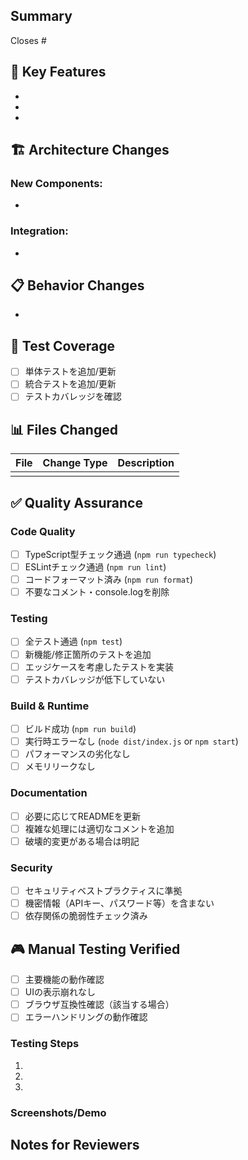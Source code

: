 ## Summary
<!-- このPRで解決する問題や実装する機能の概要を記載 -->

Closes #<!-- Issue番号 -->

## 🎯 Key Features
<!-- 主要な機能や変更点を箇条書きで記載 -->
- 
- 
- 

## 🏗️ Architecture Changes
### New Components:
<!-- 新規追加したコンポーネントやモジュール -->
- 

### Integration:
<!-- 既存システムとの統合方法や変更点 -->
- 

## 📋 Behavior Changes
<!-- ユーザーから見える動作の変更点 -->
- 

## 🧪 Test Coverage
<!-- テストの追加・修正内容 -->
- [ ] 単体テストを追加/更新
- [ ] 統合テストを追加/更新
- [ ] テストカバレッジを確認

## 📊 Files Changed
<!-- 主要な変更ファイルとその理由 -->
| File | Change Type | Description |
|------|------------|-------------|
| | | |

## ✅ Quality Assurance
<!-- 品質保証のための確認項目 -->

### Code Quality
- [ ] TypeScript型チェック通過 (`npm run typecheck`)
- [ ] ESLintチェック通過 (`npm run lint`)
- [ ] コードフォーマット済み (`npm run format`)
- [ ] 不要なコメント・console.logを削除

### Testing
- [ ] 全テスト通過 (`npm test`)
- [ ] 新機能/修正箇所のテストを追加
- [ ] エッジケースを考慮したテストを実装
- [ ] テストカバレッジが低下していない

### Build & Runtime
- [ ] ビルド成功 (`npm run build`)
- [ ] 実行時エラーなし (`node dist/index.js` or `npm start`)
- [ ] パフォーマンスの劣化なし
- [ ] メモリリークなし

### Documentation
- [ ] 必要に応じてREADMEを更新
- [ ] 複雑な処理には適切なコメントを追加
- [ ] 破壊的変更がある場合は明記

### Security
- [ ] セキュリティベストプラクティスに準拠
- [ ] 機密情報（APIキー、パスワード等）を含まない
- [ ] 依存関係の脆弱性チェック済み

## 🎮 Manual Testing Verified
<!-- 手動で確認した動作や画面 -->
- [ ] 主要機能の動作確認
- [ ] UIの表示崩れなし
- [ ] ブラウザ互換性確認（該当する場合）
- [ ] エラーハンドリングの動作確認

### Testing Steps
<!-- レビュアーが動作確認するための手順 -->
1. 
2. 
3. 

### Screenshots/Demo
<!-- 必要に応じてスクリーンショットやデモGIFを追加 -->

## Notes for Reviewers
<!-- レビュアーへの追加情報や注意点 -->